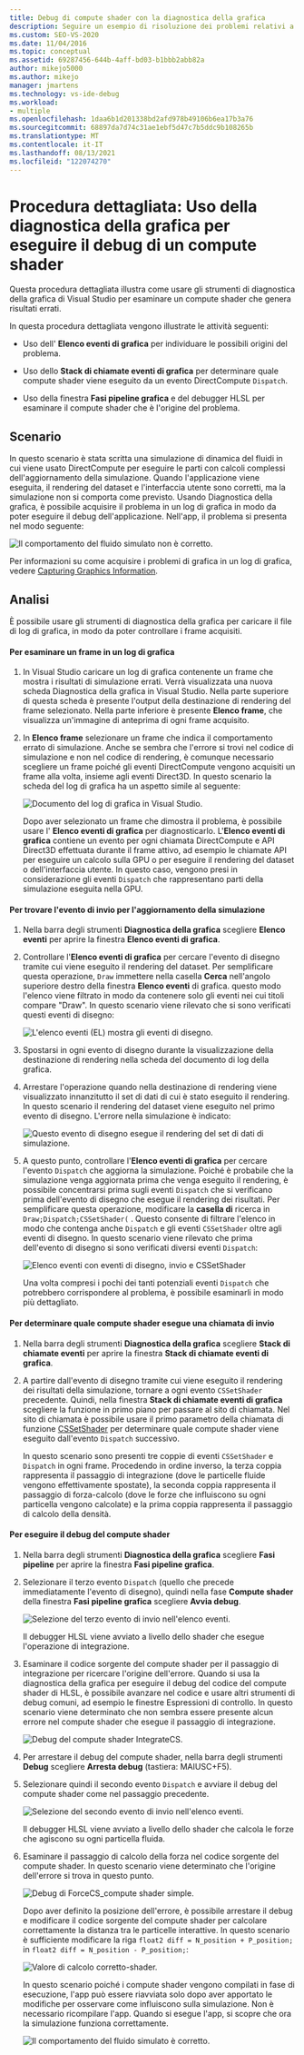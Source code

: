 ```yaml
---
title: Debug di compute shader con la diagnostica della grafica
description: Seguire un esempio di risoluzione dei problemi relativi a un compute shader. È possibile vedere l'uso di Elenco eventi di grafica, Stack di chiamate eventi di grafica e Fasi pipeline grafica.
ms.custom: SEO-VS-2020
ms.date: 11/04/2016
ms.topic: conceptual
ms.assetid: 69287456-644b-4aff-bd03-b1bbb2abb82a
author: mikejo5000
ms.author: mikejo
manager: jmartens
ms.technology: vs-ide-debug
ms.workload:
- multiple
ms.openlocfilehash: 1daa6b1d201338bd2afd978b49106b6ea17b3a76
ms.sourcegitcommit: 68897da7d74c31ae1ebf5d47c7b5ddc9b108265b
ms.translationtype: MT
ms.contentlocale: it-IT
ms.lasthandoff: 08/13/2021
ms.locfileid: "122074270"
---
```

# <a name="walkthrough-using-graphics-diagnostics-to-debug-a-compute-shader"></a>Procedura dettagliata: Uso della diagnostica della grafica per eseguire il debug di un compute shader
Questa procedura dettagliata illustra come usare gli strumenti di diagnostica della grafica di Visual Studio per esaminare un compute shader che genera risultati errati.

 In questa procedura dettagliata vengono illustrate le attività seguenti:

- Uso dell' **Elenco eventi di grafica** per individuare le possibili origini del problema.

- Uso dello **Stack di chiamate eventi di grafica** per determinare quale compute shader viene eseguito da un evento DirectCompute `Dispatch`.

- Uso della finestra **Fasi pipeline grafica** e del debugger HLSL per esaminare il compute shader che è l'origine del problema.

## <a name="scenario"></a>Scenario
 In questo scenario è stata scritta una simulazione di dinamica del fluidi in cui viene usato DirectCompute per eseguire le parti con calcoli complessi dell'aggiornamento della simulazione. Quando l'applicazione viene eseguita, il rendering del dataset e l'interfaccia utente sono corretti, ma la simulazione non si comporta come previsto. Usando Diagnostica della grafica, è possibile acquisire il problema in un log di grafica in modo da poter eseguire il debug dell'applicazione. Nell'app, il problema si presenta nel modo seguente:

 ![Il comportamento del fluido simulato non è corretto.](media/gfx_diag_demo_compute_shader_fluid_problem.png "gfx_diag_demo_compute_shader_fluid_problem")

 Per informazioni su come acquisire i problemi di grafica in un log di grafica, vedere [Capturing Graphics Information](capturing-graphics-information.md).

## <a name="investigation"></a>Analisi
 È possibile usare gli strumenti di diagnostica della grafica per caricare il file di log di grafica, in modo da poter controllare i frame acquisiti.

#### <a name="to-examine-a-frame-in-a-graphics-log"></a>Per esaminare un frame in un log di grafica

1. In Visual Studio caricare un log di grafica contenente un frame che mostra i risultati di simulazione errati. Verrà visualizzata una nuova scheda Diagnostica della grafica in Visual Studio. Nella parte superiore di questa scheda è presente l'output della destinazione di rendering del frame selezionato. Nella parte inferiore è presente **Elenco frame**, che visualizza un'immagine di anteprima di ogni frame acquisito.

2. In **Elenco frame** selezionare un frame che indica il comportamento errato di simulazione. Anche se sembra che l'errore si trovi nel codice di simulazione e non nel codice di rendering, è comunque necessario scegliere un frame poiché gli eventi DirectCompute vengono acquisiti un frame alla volta, insieme agli eventi Direct3D. In questo scenario la scheda del log di grafica ha un aspetto simile al seguente:

    ![Documento del log di grafica in Visual Studio.](media/gfx_diag_demo_compute_shader_fluid_step_1.png "gfx_diag_demo_compute_shader_fluid_step_1")

   Dopo aver selezionato un frame che dimostra il problema, è possibile usare l' **Elenco eventi di grafica** per diagnosticarlo. L'**Elenco eventi di grafica** contiene un evento per ogni chiamata DirectCompute e API Direct3D effettuata durante il frame attivo, ad esempio le chiamate API per eseguire un calcolo sulla GPU o per eseguire il rendering del dataset o dell'interfaccia utente. In questo caso, vengono presi in considerazione gli eventi `Dispatch` che rappresentano parti della simulazione eseguita nella GPU. 

#### <a name="to-find-the-dispatch-event-for-the-simulation-update"></a>Per trovare l'evento di invio per l'aggiornamento della simulazione

1. Nella barra degli strumenti **Diagnostica della grafica** scegliere **Elenco eventi** per aprire la finestra **Elenco eventi di grafica**.

2. Controllare l'**Elenco eventi di grafica** per cercare l'evento di disegno tramite cui viene eseguito il rendering del dataset. Per semplificare questa operazione, `Draw` immettere nella casella **Cerca** nell'angolo superiore destro della finestra **Elenco eventi** di grafica. questo modo l'elenco viene filtrato in modo da contenere solo gli eventi nei cui titoli compare "Draw". In questo scenario viene rilevato che si sono verificati questi eventi di disegno:

    ![L'elenco eventi &#40;EL&#41; mostra gli eventi di disegno.](media/gfx_diag_demo_compute_shader_fluid_step_2.png "gfx_diag_demo_compute_shader_fluid_step_2")

3. Spostarsi in ogni evento di disegno durante la visualizzazione della destinazione di rendering nella scheda del documento di log della grafica.

4. Arrestare l'operazione quando nella destinazione di rendering viene visualizzato innanzitutto il set di dati di cui è stato eseguito il rendering. In questo scenario il rendering del dataset viene eseguito nel primo evento di disegno. L'errore nella simulazione è indicato:

    ![Questo evento di disegno esegue il rendering del set di dati di simulazione.](media/gfx_diag_demo_compute_shader_fluid_step_3.png "gfx_diag_demo_compute_shader_fluid_step_3")

5. A questo punto, controllare l'**Elenco eventi di grafica** per cercare l'evento `Dispatch` che aggiorna la simulazione. Poiché è probabile che la simulazione venga aggiornata prima che venga eseguito il rendering, è possibile concentrarsi prima sugli eventi `Dispatch` che si verificano prima dell'evento di disegno che esegue il rendering dei risultati. Per semplificare questa operazione, modificare la **casella di** ricerca in `Draw;Dispatch;CSSetShader(` . Questo consente di filtrare l'elenco in modo che contenga anche `Dispatch` e gli eventi `CSSetShader` oltre agli eventi di disegno. In questo scenario viene rilevato che prima dell'evento di disegno si sono verificati diversi eventi `Dispatch`:

    ![Elenco eventi con eventi di disegno, invio e CSSetShader](media/gfx_diag_demo_compute_shader_fluid_step_4.png "gfx_diag_demo_compute_shader_fluid_step_4")

   Una volta compresi i pochi dei tanti potenziali eventi `Dispatch` che potrebbero corrispondere al problema, è possibile esaminarli in modo più dettagliato.

#### <a name="to-determine-which-compute-shader-a-dispatch-call-executes"></a>Per determinare quale compute shader esegue una chiamata di invio

1. Nella barra degli strumenti **Diagnostica della grafica** scegliere **Stack di chiamate eventi** per aprire la finestra **Stack di chiamate eventi di grafica**.

2. A partire dall'evento di disegno tramite cui viene eseguito il rendering dei risultati della simulazione, tornare a ogni evento `CSSetShader` precedente. Quindi, nella finestra **Stack di chiamate eventi di grafica** scegliere la funzione in primo piano per passare al sito di chiamata. Nel sito di chiamata è possibile usare il primo parametro della chiamata di funzione [CSSetShader](/windows/desktop/api/d3d11/nf-d3d11-id3d11devicecontext-cssetshader) per determinare quale compute shader viene eseguito dall'evento `Dispatch` successivo.

   In questo scenario sono presenti tre coppie di eventi `CSSetShader` e `Dispatch` in ogni frame. Procedendo in ordine inverso, la terza coppia rappresenta il passaggio di integrazione (dove le particelle fluide vengono effettivamente spostate), la seconda coppia rappresenta il passaggio di forza-calcolo (dove le forze che influiscono su ogni particella vengono calcolate) e la prima coppia rappresenta il passaggio di calcolo della densità.

#### <a name="to-debug-the-compute-shader"></a>Per eseguire il debug del compute shader

1. Nella barra degli strumenti **Diagnostica della grafica** scegliere **Fasi pipeline** per aprire la finestra **Fasi pipeline grafica**.

2. Selezionare il terzo evento `Dispatch` (quello che precede immediatamente l'evento di disegno), quindi nella fase **Compute shader** della finestra **Fasi pipeline grafica** scegliere **Avvia debug**.

    ![Selezione del terzo evento di invio nell'elenco eventi.](media/gfx_diag_demo_compute_shader_fluid_step_6.png "gfx_diag_demo_compute_shader_fluid_step_6")

    Il debugger HLSL viene avviato a livello dello shader che esegue l'operazione di integrazione.

3. Esaminare il codice sorgente del compute shader per il passaggio di integrazione per ricercare l'origine dell'errore. Quando si usa la diagnostica della grafica per eseguire il debug del codice del compute shader di HLSL, è possibile avanzare nel codice e usare altri strumenti di debug comuni, ad esempio le finestre Espressioni di controllo. In questo scenario viene determinato che non sembra essere presente alcun errore nel compute shader che esegue il passaggio di integrazione.

    ![Debug del compute shader IntegrateCS.](media/gfx_diag_demo_compute_shader_fluid_step_7.png "gfx_diag_demo_compute_shader_fluid_step_7")

4. Per arrestare il debug del compute shader, nella barra degli strumenti **Debug** scegliere **Arresta debug** (tastiera: MAIUSC+F5).

5. Selezionare quindi il secondo evento `Dispatch` e avviare il debug del compute shader come nel passaggio precedente. 

    ![Selezione del secondo evento di invio nell'elenco eventi.](media/gfx_diag_demo_compute_shader_fluid_step_8.png "gfx_diag_demo_compute_shader_fluid_step_8")

    Il debugger HLSL viene avviato a livello dello shader che calcola le forze che agiscono su ogni particella fluida.

6. Esaminare il passaggio di calcolo della forza nel codice sorgente del compute shader. In questo scenario viene determinato che l'origine dell'errore si trova in questo punto.

    ![Debug di ForceCS&#95;compute shader simple.](media/gfx_diag_demo_compute_shader_fluid_step_9.png "gfx_diag_demo_compute_shader_fluid_step_9")

   Dopo aver definito la posizione dell'errore, è possibile arrestare il debug e modificare il codice sorgente del compute shader per calcolare correttamente la distanza tra le particelle interattive. In questo scenario è sufficiente modificare la riga `float2 diff = N_position + P_position;` in `float2 diff = N_position - P_position;`:

   ![Valore di calcolo corretto&#45;shader.](media/gfx_diag_demo_compute_shader_fluid_step_10.png "gfx_diag_demo_compute_shader_fluid_step_10")

   In questo scenario poiché i compute shader vengono compilati in fase di esecuzione, l'app può essere riavviata solo dopo aver apportato le modifiche per osservare come influiscono sulla simulazione. Non è necessario ricompilare l'app. Quando si esegue l'app, si scopre che ora la simulazione funziona correttamente.

   ![Il comportamento del fluido simulato è corretto.](media/gfx_diag_demo_compute_shader_fluid_resolution.png "gfx_diag_demo_compute_shader_fluid_resolution")